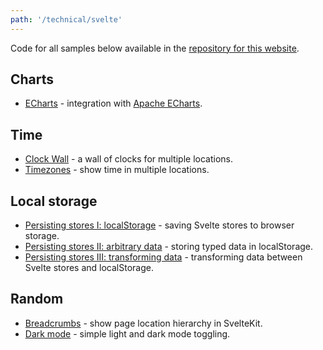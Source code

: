 ```yaml
---
path: '/technical/svelte'
---
```


Code for all samples below available in the [repository for this website](https://github.com/angrytongan/angrytongan.github.io/).

## Charts

* [ECharts]({path}/echarts) - integration with [Apache ECharts](https://echarts.apache.org).

## Time

* [Clock Wall]({path}/wallclocks) - a wall of clocks for multiple locations.
* [Timezones]({path}/timezones) - show time in multiple locations.

## Local storage

* [Persisting stores I: localStorage]({path}/persist-localStorage) - saving
  Svelte stores to browser storage.
* [Persisting stores II: arbitrary data]({path}/persist-arbitrary) - storing
  typed data in localStorage.
* [Persisting stores III: transforming data]({path}/persist-transforms) -
  transforming data between Svelte stores and localStorage.

## Random

* [Breadcrumbs]({path}/breadcrumbs) - show page location hierarchy in SvelteKit.
* [Dark mode]({path}/dark-mode) - simple light and dark mode toggling.
